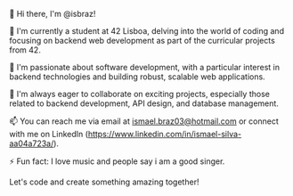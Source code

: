 👋 Hi there, I'm @isbraz!

🌱 I'm currently a student at 42 Lisboa, delving into the world of coding and focusing on backend web development as part of the curricular projects from 42.

👀 I'm passionate about software development, with a particular interest in backend technologies and building robust, scalable web applications.

💞️ I'm always eager to collaborate on exciting projects, especially those related to backend development, API design, and database management.

📫 You can reach me via email at ismael.braz03@hotmail.com or connect with me on LinkedIn (https://www.linkedin.com/in/ismael-silva-aa04a723a/).

⚡ Fun fact: I love music and people say i am a good singer.

Let's code and create something amazing together!
